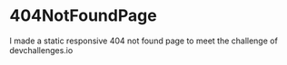 # 404NotFoundPage
 I made a static responsive 404 not found page to meet the challenge of devchallenges.io
